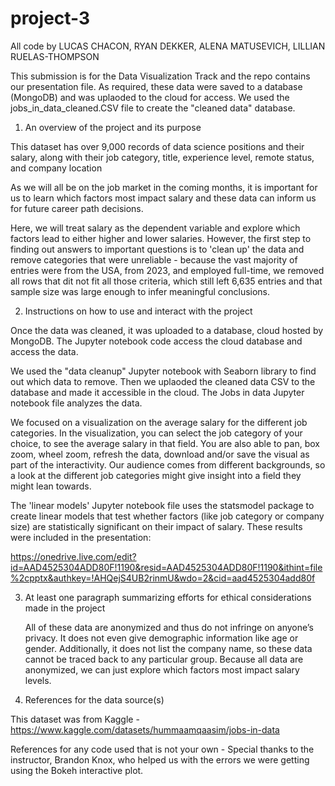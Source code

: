 # project-3

All code by LUCAS CHACON, RYAN DEKKER, ALENA MATUSEVICH, LILLIAN RUELAS-THOMPSON

This submission is for the Data Visualization Track and the repo contains our presentation file. As required, these data were saved to a database (MongoDB) and was uplaoded to the cloud for access. We used the jobs_in_data_cleaned.CSV file to create the "cleaned data" database.

1) An overview of the project and its purpose

This dataset has over 9,000 records of data science positions and their salary, along with their job category, title, experience level, remote status, and company location

As we will all be on the job market in the coming months, it is important for us to learn which factors most impact salary and these data can inform us for future career path decisions. 

Here, we will treat salary as the dependent variable and explore which factors lead to either higher and lower salaries. However, the first step to finding out answers to important questions is to 'clean up' the data and remove categories that were unreliable - because the vast majority of entries were from the USA, from 2023, and employed full-time, we removed all rows that dit not fit all those criteria, which still left 6,635 entries and that sample size was large enough to infer meaningful conclusions. 


2) Instructions on how to use and interact with the project

Once the data was cleaned, it was uploaded to a database, cloud hosted by MongoDB. The Jupyter notebook code access the cloud database and access the data. 

We used the "data cleanup" Jupyter notebook with Seaborn library to find out which data to remove. Then we uplaoded the cleaned data CSV to the database and made it accessible in the cloud. The Jobs in data Jupyter notebook file analyzes the data. 


We focused on a visualization on the average salary for the different job categories.  In the visualization, you can select the job category of your choice, to see the average salary in that field. You are also able to pan, box zoom, wheel zoom, refresh the data, download and/or save the visual as part of the interactivity. Our audience comes from different backgrounds, so a look at the different job categories might give insight into a field they might lean towards. 

The 'linear models' Jupyter notebook file uses the statsmodel package to create linear models that test whether factors (like job category or company size) are statistically significant on their impact of salary. These results were included in the presentation:

https://onedrive.live.com/edit?id=AAD4525304ADD80F!1190&resid=AAD4525304ADD80F!1190&ithint=file%2cpptx&authkey=!AHQejS4UB2rinmU&wdo=2&cid=aad4525304add80f

3) At least one paragraph summarizing efforts for ethical considerations made in the project

    All of these data are anonymized and thus do not infringe on anyone’s privacy. It does not even give demographic information like age or gender. Additionally, it does not list the company name, so these data cannot be traced back to any particular group. Because all data are anonymized, we can just explore which factors most impact salary levels.   

4) References for the data source(s)

This dataset was from Kaggle - https://www.kaggle.com/datasets/hummaamqaasim/jobs-in-data

References for any code used that is not your own - Special thanks to the instructor, Brandon Knox, who helped us with the errors we were getting using the Bokeh interactive plot. 
